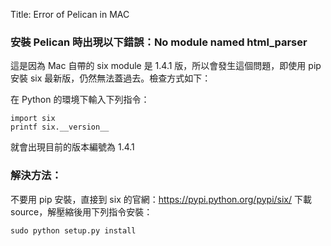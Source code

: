 Title: Error of Pelican in MAC

### 安裝 Pelican 時出現以下錯誤：No module named html_parser

這是因為 Mac 自帶的 six module 是 1.4.1 版，所以會發生這個問題，即使用 pip 安裝 six 最新版，仍然無法蓋過去。檢查方式如下：

在 Python 的環境下輸入下列指令：
````
import six
printf six.__version__
````
就會出現目前的版本編號為 1.4.1


### 解決方法：

不要用 pip 安裝，直接到 six 的官網：https://pypi.python.org/pypi/six/ 下載 source，解壓縮後用下列指令安裝：
````
sudo python setup.py install
````
